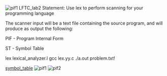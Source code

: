 ![pif1](https://user-images.githubusercontent.com/80889536/206700876-8e7e644b-1331-4a6d-b4fa-286d65d0b61d.png)
LFTC_lab2
Statement: Use lex to perform scanning for your programming language

The scanner input will be a text file containing the source program, and will produce as output the following:

PIF - Program Internal Form

ST - Symbol Table

lex lexical_analyzer.l
gcc lex.yy.c
./a.out problem.txt!

[symbol_table](https://user-images.githubusercontent.com/80889536/206700861-7f73be43-4b8d-439b-a488-e6a2d80d0065.png)
![pif1](https://user-images.githubusercontent.com/80889536/206700921-de1e3d7a-441f-4033-a7d1-d5346ec83e02.png)
![pif2](https://user-images.githubusercontent.com/80889536/206700935-273c4663-1725-4f0e-8086-3f173a7803a2.png)


